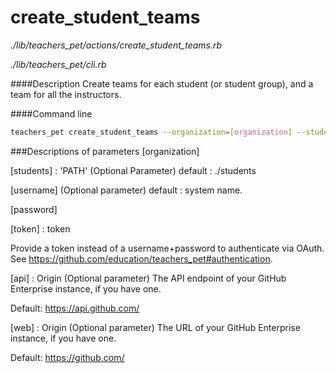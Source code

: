 # create_student_teams

*./lib/teachers_pet/actions/create_student_teams.rb*

*./lib/teachers_pet/cli.rb*

####Description
Create teams for each student (or student group), and a team for all the instructors.

####Command line
```bash
teachers_pet create_student_teams --organization=[organization] --students=[students] --username=[username] --password=[password] --token=[token] --api=[api] --web=[web]
```

###Descriptions of parameters
[organization]

[students] : 'PATH' (Optional Parameter)
default : ./students

[username] (Optional parameter)
default : system name.

[password] 

[token] : token 

Provide a token instead of a username+password to authenticate via OAuth. See https://github.com/education/teachers_pet#authentication.

[api] : Origin (Optional parameter)
The API endpoint of your GitHub Enterprise instance, if you have one.

Default: https://api.github.com/ 

[web] : Origin (Optional parameter)
The URL of your GitHub Enterprise instance, if you have one.

Default: https://github.com/



